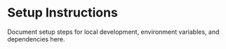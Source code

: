 # Setup Instructions

Document setup steps for local development, environment variables, and dependencies here.
